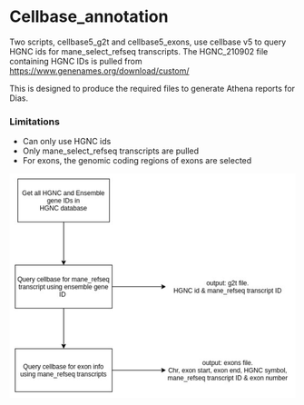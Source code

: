 # Cellbase_annotation

Two scripts, cellbase5_g2t and cellbase5_exons, use cellbase v5 to query HGNC ids for mane_select_refseq transcripts. The HGNC_210902 file containing HGNC IDs is pulled from  https://www.genenames.org/download/custom/

This is designed to produce the required files to generate Athena reports for Dias.

### Limitations
 - Can only use HGNC ids
 - Only mane_select_refseq transcripts are pulled
 - For exons, the genomic coding regions of exons are selected


![Image of workflow](Annotations_workflow.jpg)
